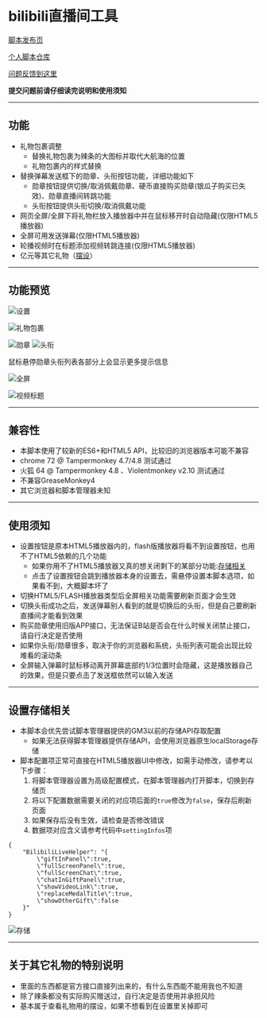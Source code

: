 bilibili直播间工具
=======================

[脚本发布页](https://greasyfork.org/zh-CN/scripts/368635)

[个人脚本仓库](https://github.com/indefined/UserScripts)

[问题反馈到这里](https://github.com/indefined/UserScripts/issues)

**提交问题前请仔细读完说明和使用须知**

-------------------------
## 功能

- 礼物包裹调整
  - 替换礼物包裹为辣条的大图标并取代大航海的位置
  - 礼物包裹内的样式替换
- 替换弹幕发送框下的勋章、头衔按钮功能，详细功能如下
  - 勋章按钮提供切换/取消佩戴勋章、硬币直接购买勋章(银瓜子购买已失效)、勋章直播间转跳功能
  - 头衔按钮提供头衔切换/取消佩戴功能
- 网页全屏/全屏下将礼物栏放入播放器中并在鼠标移开时自动隐藏(仅限HTML5播放器)
- 全屏可用发送弹幕(仅限HTML5播放器)
- 轮播视频时在标题添加视频转跳连接(仅限HTML5播放器)
- 亿元等其它礼物（[摆设](#关于其它礼物的特别说明)）

-------------------------
## 功能预览

![设置](https://github.com/indefined/UserScripts/raw/master/bilibiliLive/setting.jpg)

![礼物包裹](https://greasyfork.org/rails/active_storage/blobs/redirect/eyJfcmFpbHMiOnsibWVzc2FnZSI6IkJBaHBBbEl0IiwiZXhwIjpudWxsLCJwdXIiOiJibG9iX2lkIn19--68b45739503dfedbdcf2c7ae4a36e4d22aa0aafa/blivePlus.normal.jpg)

![勋章](https://github.com/indefined/UserScripts/raw/master/bilibiliLive/blivePlus.medal.jpg)
![头衔](https://greasyfork.org/rails/active_storage/blobs/redirect/eyJfcmFpbHMiOnsibWVzc2FnZSI6IkJBaHBBa290IiwiZXhwIjpudWxsLCJwdXIiOiJibG9iX2lkIn19--9240b36de90450152e369ed4b7dcd3d183373f78/blivePlus.title.png)

鼠标悬停勋章头衔列表各部分上会显示更多提示信息

![全屏](https://greasyfork.org/rails/active_storage/blobs/redirect/eyJfcmFpbHMiOnsibWVzc2FnZSI6IkJBaHBBbFF0IiwiZXhwIjpudWxsLCJwdXIiOiJibG9iX2lkIn19--719753457d431069fe03eb36c0b037484cfee208/blivePlus.fullScreen.jpg)

![视频标题](https://greasyfork.org/rails/active_storage/blobs/redirect/eyJfcmFpbHMiOnsibWVzc2FnZSI6IkJBaHBBa3d0IiwiZXhwIjpudWxsLCJwdXIiOiJibG9iX2lkIn19--ecdef3a579a578ee61667071e1fdbef8df4c38ef/blivePlus.videoTitle.png)

-------------------------
## 兼容性

- 本脚本使用了较新的ES6+和HTML5 API，比较旧的浏览器版本可能不兼容
- chrome 72 @ Tampermonkey 4.7/4.8 测试通过
- 火狐 64 @ Tampermonkey 4.8 、Violentmonkey v2.10 测试通过
- 不兼容GreaseMonkey4
- 其它浏览器和脚本管理器未知

-------------------------
## 使用须知

- 设置按钮是原本HTML5播放器内的，flash版播放器将看不到设置按钮，也用不了HTML5依赖的几个功能
  - 如果你用不了HTML5播放器又真的想关闭剩下的某部分功能:[存储相关](#设置存储相关)
  - 点击了设置按钮会跳到播放器本身的设置去，需悬停设置本脚本选项，如果看不到，大概脚本坏了
- 切换HTML5/FLASH播放器类型后全屏相关功能需要刷新页面才会生效
- 切换头衔成功之后，发送弹幕别人看到的就是切换后的头衔，但是自己要刷新直播间才能看到效果
- 购买勋章使用旧版APP接口，无法保证B站是否会在什么时候关闭禁止接口，请自行决定是否使用
- 如果你头衔/勋章很多，取决于你的浏览器和系统，头衔列表可能会出现比较难看的滚动条
- 全屏输入弹幕时鼠标移动离开屏幕底部约1/3位置时会隐藏，这是播放器自己的效果，但是只要点击了发送框依然可以输入发送

-------------------------
## 设置存储相关
- 本脚本会优先尝试脚本管理器提供的GM3以前的存储API存取配置
  - 如果无法获得脚本管理器提供存储API，会使用浏览器原生localStorage存储
- 脚本配置项正常可直接在HTML5播放器UI中修改，如需手动修改，请参考以下步骤：
    1. 将脚本管理器设置为高级配置模式，在脚本管理器内打开脚本，切换到存储页
    2. 将以下配置数据需要关闭的对应项后面的`true`修改为`false`，保存后刷新页面
    3. 如果保存后没有生效，请检查是否修改错误
    4. 数据项对应含义请参考代码中`settingInfos`项

```
{
    "BilibiliLiveHelper": "{
        \"giftInPanel\":true,
        \"fullScreenPanel\":true,
        \"fullScreenChat\":true,
        \"chatInGiftPanel\":true,
        \"showVideoLink\":true,
        \"replaceMedalTitle\":true,
        \"showOtherGift\":false
    }"
}
```

![存储](https://github.com/indefined/UserScripts/raw/master/bilibiliLive/storage.jpg)

-------------------------
## 关于其它礼物的特别说明

- 里面的东西都是官方接口直接列出来的，有什么东西能不能用我也不知道
- 除了辣条都没有实际购买赠送过，自行决定是否使用并承担风险
- 基本属于查看礼物用的摆设，如果不想看到在设置里关掉即可
